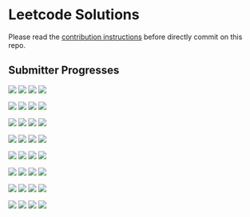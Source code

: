 # Leetcode Solutions
Please read the [contribution instructions](https://github.com/leetcode-study-group/leetcode-solutions/wiki) before directly commit on this repo.

## Submitter Progresses

![](https://img.shields.io/badge/Progress-013%20%2F%20309-ff0a00.svg) ![](https://img.shields.io/badge/Recent-047-00ff00.svg) ![](https://img.shields.io/badge/Total-045-ff69b4.svg) ![](https://img.shields.io/badge/Name-robturtle-lightgrey.svg) 

![](https://img.shields.io/badge/Progress-010%20%2F%20309-ff0800.svg) ![](https://img.shields.io/badge/Recent-047-00ff00.svg) ![](https://img.shields.io/badge/Total-057-ff69b4.svg) ![](https://img.shields.io/badge/Name-Jrui-lightgrey.svg) 

![](https://img.shields.io/badge/Progress-022%20%2F%20309-ff1200.svg) ![](https://img.shields.io/badge/Recent-042-00ff00.svg) ![](https://img.shields.io/badge/Total-033-ff69b4.svg) ![](https://img.shields.io/badge/Name-olaolaola-lightgrey.svg) 

![](https://img.shields.io/badge/Progress-021%20%2F%20309-ff1100.svg) ![](https://img.shields.io/badge/Recent-032-2be900.svg) ![](https://img.shields.io/badge/Total-027-ff69b4.svg) ![](https://img.shields.io/badge/Name-zhouyuanquaner-lightgrey.svg) 

![](https://img.shields.io/badge/Progress-118%20%2F%20309-ff6100.svg) ![](https://img.shields.io/badge/Recent-029-57d300.svg) ![](https://img.shields.io/badge/Total-212-ff69b4.svg) ![](https://img.shields.io/badge/Name-yanyatongzh-lightgrey.svg) 

![](https://img.shields.io/badge/Progress-115%20%2F%20309-ff5e00.svg) ![](https://img.shields.io/badge/Recent-018-f78300.svg) ![](https://img.shields.io/badge/Total-176-ff69b4.svg) ![](https://img.shields.io/badge/Name-Joshuawong-lightgrey.svg) 

![](https://img.shields.io/badge/Progress-003%20%2F%20309-ff0200.svg) ![](https://img.shields.io/badge/Recent-000-ff0000.svg) ![](https://img.shields.io/badge/Total-005-ff69b4.svg) ![](https://img.shields.io/badge/Name-zhuwhr-lightgrey.svg) 

![](https://img.shields.io/badge/Progress-000%20%2F%20309-ff0000.svg) ![](https://img.shields.io/badge/Recent-000-ff0000.svg) ![](https://img.shields.io/badge/Total-000-ff69b4.svg) ![](https://img.shields.io/badge/Name-brucegx-lightgrey.svg) 

